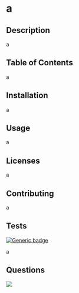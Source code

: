 # a

 ## Description

 a

## Table of Contents

a

## Installation

a

## Usage

a

## Licenses

a

## Contributing

a

## Tests
[![Generic badge](https://img.shields.io/badge/build-passed-green.svg)](https://shields.io/)

a

## Questions
![](https://avatars0.githubusercontent.com/u/57813404?v=4?raw=true)
